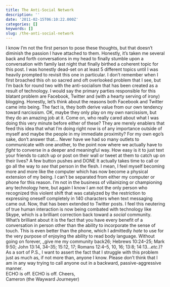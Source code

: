 ```yaml
---
title: The Anti-Social Network
description: ''
date: '2011-02-15T06:10:22.000Z'
categories: []
keywords: []
slug: /the-anti-social-network
---
```

I know I’m not the first person to pose these thoughts, but that doesn’t diminish the passion I have attached to them. Honestly, it’s taken me several back and forth conversations in my head to finally stumble upon a conversation with family last night that finally birthed a coherent topic for this post. I was honestly dead-set on at least 5 different topics until I was heavily prompted to revisit this one in particular. I don’t remember when I first broached this oh so sacred and oft overlooked problem that I see, but I’m back for round two with the anti-socialism that has been created as a result of technology. I would say the primary parties responsible for this blatant problem are Facebook, Twitter and (with a hearty serving of irony) blogging.
Honestly, let’s think about the reasons both Facebook and Twitter came into being. The fact is, they both derive value from our own tendency toward narcissism. OK, maybe they only play on my own narcissism, but they do an amazing job at it. Come on, who really cared about what I was doing this very minute before either of these? They are merely enablers that feed this idea that what I’m doing right now is of any importance outside of myself and maybe the people in my immediate proximity? For my own ego’s sake, don’t answer that…
Never have we had so many outlets to communicate with one another, to the point now where we actually have to _fight_ to converse in a deeper and meaningful way. How easy is it to just text your friends to catch up or post on their wall or tweet at them to catch up on their lives? A few button pushes and DONE It actually takes time to call or go all the way to _see_ that person in the flesh. I mean, I feel myself becoming more and more like the computer which has now become a physical extension of my being. I can’t be separated from either my computer or phone for this reason.
I’m not in the business of villainizing or championing any technology here, but again I know I am not the only person who recognized this violent shift that was catalyzed by the restriction to expressing oneself completely in 140 characters when text messaging came out. Now, that has been extended to Twitter posts. I feel this neutering of true human interaction is now being combated with technology like Skype, which is a brilliant correction back toward a _social_ community. What’s brilliant about it is the fact that you have every benefit of a conversation in person other than the ability to incorporate the sense of touch. This is even better than the phone, which I admittedly _hate_ to use for the very purpose of enjoying the ability to read body language.
Without going on forever, _give me my community back26; Hebrews 10:24–25; Mark 9:50; John 13:14, 34–35; 15:12, 17; Romans 12:4–5, 10, 16; 13:8; 14:13…_etc_.)?
As a sort of P.S., I want to assert the fact that I struggle with this problem just as much as, if not more than, anyone I know. Please don’t think that I am in any way trying to call anyone out in a backward, passive-aggressive manner.  
ECHO is off.
ECHO is off.
Cheers,  
Cameron (the Wayward Journeyer)
